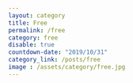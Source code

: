 ```yaml
---
layout: category
title: Free
permalink: /free
category: free
disable: true
countdown-date: "2019/10/31"
category_link: /posts/free
image : /assets/category/free.jpg
---
```

